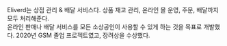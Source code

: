 Eliverd는 상점 관리 & 배달 서비스다. 상품 재고 관리, 온라인 몰 운영, 주문, 배달까지 모두 처리해준다.\
온라인 판매나 배달 서비스를 모든 소상공인이 사용할 수 있게 하는 것을 목표로 개발했다. 2020년 GSM 졸업 프로젝트였고, 장려상을 수상했다.